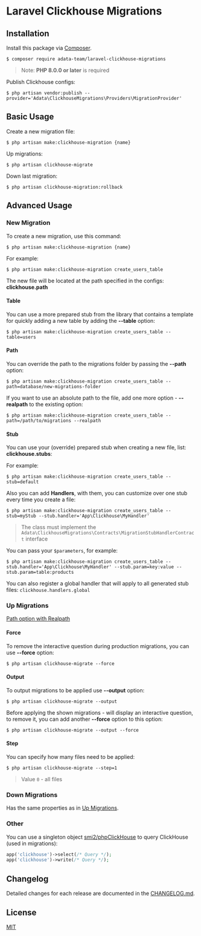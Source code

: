 # Laravel Clickhouse Migrations

## Installation

Install this package via [Composer](https://getcomposer.org/).

```shell script
$ composer require adata-team/laravel-clickhouse-migrations
```

> Note: **PHP 8.0.0 or later** is required

Publish Clickhouse configs:

```shell script
$ php artisan vendor:publish --provider='Adata\ClickhouseMigrations\Providers\MigrationProvider'
```

## Basic Usage

Create a new migration file:

```shell script
$ php artisan make:clickhouse-migration {name}
```

Up migrations:

```shell script
$ php artisan clickhouse-migrate
```

Down last migration:

```shell script
$ php artisan clickhouse-migration:rollback
```

## Advanced Usage

### New Migration

To create a new migration, use this command:

```shell script
$ php artisan make:clickhouse-migration {name}
```

For example:

```shell script
$ php artisan make:clickhouse-migration create_users_table
```

The new file will be located at the path specified in the configs: **clickhouse.path**

#### Table

You can use a more prepared stub from the library that contains a template for
quickly adding a new table by adding the **--table** option:

```shell script
$ php artisan make:clickhouse-migration create_users_table --table=users
```

#### Path

You can override the path to the migrations folder by passing the **--path** option:

```shell script
$ php artisan make:clickhouse-migration create_users_table --path=database/new-migrations-folder
```

If you want to use an absolute path to the file, add one more option - **--realpath** to the existing option:

```shell script
$ php artisan make:clickhouse-migration create_users_table --path=/path/to/migrations --realpath
```

#### Stub

You can use your (override) prepared stub when creating a new file, list: **clickhouse.stubs**:

For example:

```shell script
$ php artisan make:clickhouse-migration create_users_table --stub=default
```

Also you can add **Handlers**, with them, you can customize over one stub every time you create a file:

```shell script
$ php artisan make:clickhouse-migration create_users_table --stub=myStub --stub.handler='App\Clickhouse\MyHandler'
```

> The class must implement the `Adata\ClickhouseMigrations\Contracts\MigrationStubHandlerContract` interface

You can pass your `$parameters`, for example:

```shell script
$ php artisan make:clickhouse-migration create_users_table --stub.handler='App\Clickhouse\MyHandler' --stub.param=key:value --stub.param=table:products
```

You can also register a global handler that will apply to all generated stub files: `clickhouse.handlers.global`

### Up Migrations

[Path option with Realpath](#path)

#### Force

To remove the interactive question during production migrations, you can use **--force** option:

```shell script
$ php artisan clickhouse-migrate --force
```

#### Output

To output migrations to be applied use **--output** option:

```shell script
$ php artisan clickhouse-migrate --output
```

Before applying the shown migrations - will display an interactive question, to remove it,
you can add another **--force** option to this option:

```shell script
$ php artisan clickhouse-migrate --output --force
```

#### Step

You can specify how many files need to be applied:

```shell script
$ php artisan clickhouse-migrate --step=1
```

> Value `0` - all files

### Down Migrations

Has the same properties as in [Up Migrations](#up-migrations).

### Other

You can use a singleton object [smi2/phpClickHouse](https://github.com/smi2/phpClickHouse#start) to query ClickHouse (used in migrations):

```php
app('clickhouse')->select(/* Query */);
app('clickhouse')->write(/* Query */);
```

## Changelog

Detailed changes for each release are documented in the [CHANGELOG.md](https://github.com/Alexeykhr/laravel-clickhouse-migrations/blob/master/CHANGELOG.md).

## License

[MIT](https://opensource.org/licenses/MIT)
